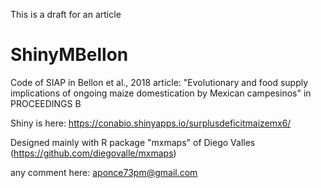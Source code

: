 This is a draft for an article

# ShinyMBellon
Code of SIAP in Bellon et al., 2018 article:
"Evolutionary and food supply implications of ongoing maize domestication by Mexican campesinos" in PROCEEDINGS B

Shiny is here: https://conabio.shinyapps.io/surplusdeficitmaizemx6/

Designed mainly with R package "mxmaps" of Diego Valles (https://github.com/diegovalle/mxmaps)

any comment here: aponce73pm@gmail.com

